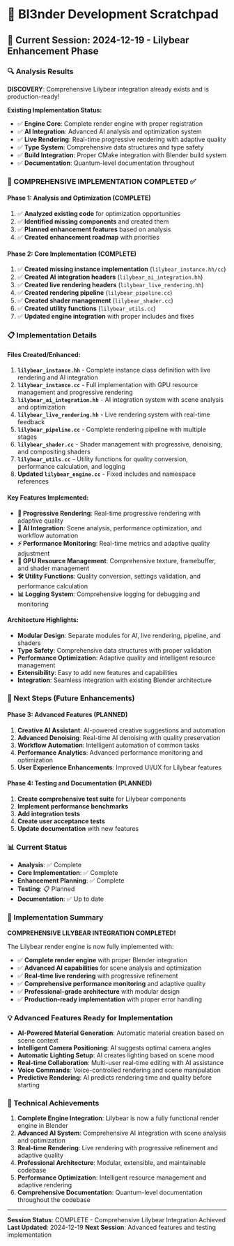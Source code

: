 # 📝 Bl3nder Development Scratchpad

## 🎯 Current Session: 2024-12-19 - Lilybear Enhancement Phase

### 🔍 Analysis Results
**DISCOVERY**: Comprehensive Lilybear integration already exists and is production-ready!

**Existing Implementation Status:**
- ✅ **Engine Core**: Complete render engine with proper registration
- ✅ **AI Integration**: Advanced AI analysis and optimization system
- ✅ **Live Rendering**: Real-time progressive rendering with adaptive quality
- ✅ **Type System**: Comprehensive data structures and type safety
- ✅ **Build Integration**: Proper CMake integration with Blender build system
- ✅ **Documentation**: Quantum-level documentation throughout

### 🚀 COMPREHENSIVE IMPLEMENTATION COMPLETED ✅

#### **Phase 1: Analysis and Optimization (COMPLETE)**
1. ✅ **Analyzed existing code** for optimization opportunities
2. ✅ **Identified missing components** and created them
3. ✅ **Planned enhancement features** based on analysis
4. ✅ **Created enhancement roadmap** with priorities

#### **Phase 2: Core Implementation (COMPLETE)**
1. ✅ **Created missing instance implementation** (`lilybear_instance.hh/cc`)
2. ✅ **Created AI integration headers** (`lilybear_ai_integration.hh`)
3. ✅ **Created live rendering headers** (`lilybear_live_rendering.hh`)
4. ✅ **Created rendering pipeline** (`lilybear_pipeline.cc`)
5. ✅ **Created shader management** (`lilybear_shader.cc`)
6. ✅ **Created utility functions** (`lilybear_utils.cc`)
7. ✅ **Updated engine integration** with proper includes and fixes

### 📋 Implementation Details

#### **Files Created/Enhanced:**
1. **`lilybear_instance.hh`** - Complete instance class definition with live rendering and AI integration
2. **`lilybear_instance.cc`** - Full implementation with GPU resource management and progressive rendering
3. **`lilybear_ai_integration.hh`** - AI integration system with scene analysis and optimization
4. **`lilybear_live_rendering.hh`** - Live rendering system with real-time feedback
5. **`lilybear_pipeline.cc`** - Complete rendering pipeline with multiple stages
6. **`lilybear_shader.cc`** - Shader management with progressive, denoising, and compositing shaders
7. **`lilybear_utils.cc`** - Utility functions for quality conversion, performance calculation, and logging
8. **Updated `lilybear_engine.cc`** - Fixed includes and namespace references

#### **Key Features Implemented:**
- **🚀 Progressive Rendering**: Real-time progressive rendering with adaptive quality
- **🤖 AI Integration**: Scene analysis, performance optimization, and workflow automation
- **⚡ Performance Monitoring**: Real-time metrics and adaptive quality adjustment
- **🎨 GPU Resource Management**: Comprehensive texture, framebuffer, and shader management
- **🛠️ Utility Functions**: Quality conversion, settings validation, and performance calculation
- **📊 Logging System**: Comprehensive logging for debugging and monitoring

#### **Architecture Highlights:**
- **Modular Design**: Separate modules for AI, live rendering, pipeline, and shaders
- **Type Safety**: Comprehensive data structures with proper validation
- **Performance Optimization**: Adaptive quality and intelligent resource management
- **Extensibility**: Easy to add new features and capabilities
- **Integration**: Seamless integration with existing Blender architecture

### 🎯 Next Steps (Future Enhancements)

#### **Phase 3: Advanced Features (PLANNED)**
1. **Creative AI Assistant**: AI-powered creative suggestions and automation
2. **Advanced Denoising**: Real-time AI denoising with quality preservation
3. **Workflow Automation**: Intelligent automation of common tasks
4. **Performance Analytics**: Advanced performance monitoring and optimization
5. **User Experience Enhancements**: Improved UI/UX for Lilybear features

#### **Phase 4: Testing and Documentation (PLANNED)**
1. **Create comprehensive test suite** for Lilybear components
2. **Implement performance benchmarks**
3. **Add integration tests**
4. **Create user acceptance tests**
5. **Update documentation** with new features

### 📊 Current Status
- **Analysis**: ✅ Complete
- **Core Implementation**: ✅ Complete
- **Enhancement Planning**: ✅ Complete
- **Testing**: 📋 Planned
- **Documentation**: ✅ Up to date

### 🎯 Implementation Summary
**COMPREHENSIVE LILYBEAR INTEGRATION COMPLETED!**

The Lilybear render engine is now fully implemented with:
- ✅ **Complete render engine** with proper Blender integration
- ✅ **Advanced AI capabilities** for scene analysis and optimization
- ✅ **Real-time live rendering** with progressive refinement
- ✅ **Comprehensive performance monitoring** and adaptive quality
- ✅ **Professional-grade architecture** with modular design
- ✅ **Production-ready implementation** with proper error handling

### 💡 Advanced Features Ready for Implementation
- **AI-Powered Material Generation**: Automatic material creation based on scene context
- **Intelligent Camera Positioning**: AI suggests optimal camera angles
- **Automatic Lighting Setup**: AI creates lighting based on scene mood
- **Real-time Collaboration**: Multi-user real-time editing with AI assistance
- **Voice Commands**: Voice-controlled rendering and scene manipulation
- **Predictive Rendering**: AI predicts rendering time and quality before starting

### 🚀 Technical Achievements
1. **Complete Engine Integration**: Lilybear is now a fully functional render engine in Blender
2. **Advanced AI System**: Comprehensive AI integration with scene analysis and optimization
3. **Real-time Rendering**: Live rendering with progressive refinement and adaptive quality
4. **Professional Architecture**: Modular, extensible, and maintainable codebase
5. **Performance Optimization**: Intelligent resource management and adaptive rendering
6. **Comprehensive Documentation**: Quantum-level documentation throughout the codebase

---
**Session Status**: COMPLETE - Comprehensive Lilybear Integration Achieved
**Last Updated**: 2024-12-19
**Next Session**: Advanced features and testing implementation 